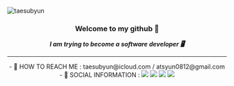 ![taesubyun](https://user-images.githubusercontent.com/72742121/133242167-8fbf7581-17d1-4052-9c0b-6ac9e69b5e99.png)


<div align="center">


### Welcome to my github 🙌 
***I am trying to become a software developer 🖥***
<hr />
- 📮  HOW TO REACH ME : taesubyun@icloud.com / atsyun0812@gmail.com <br />
- 📲  SOCIAL INFORMATION : <a href="www.facebook.com/taesubyun0812" target="_blank"><img src="https://img.shields.io/badge/facebook-1877F2?style=flat-square&logo=FACEBOOK&logoColor=white"/></a>
<a href="www.linkedin.com/in/taesub-yun-51baa9220" target="_blank"><img src="https://img.shields.io/badge/linkedin-1877F2?style=flat-square&logo=linkedin&logoColor=white"/></a>
<a href="https://github.com/taesubyun/taesubyun" target="_blank"><img src="https://img.shields.io/badge/github-171010?style=flat-square&logo=github&logoColor=white"/></a>
<a href="https://www.instagram.com/tsyun0812/" target="_blank"><img src="https://img.shields.io/badge/instagram-5851DB?style=flat- square&logo=instagram&logoColor=pink"/></a>

</div>

<!-- 


![HTML5](https://img.shields.io/badge/html5-%23E34F26.svg?style=for-the-badge&logo=html5&logoColor=white)
![CSS3](https://img.shields.io/badge/css3-%231572B6.svg?style=for-the-badge&logo=css3&logoColor=white)
![JavaScript](https://img.shields.io/badge/javascript-%23323330.svg?style=for-the-badge&logo=javascript&logoColor=%23F7DF1E)
![React Native](https://img.shields.io/badge/react_native-%2320232a.svg?style=for-the-badge&logo=react&logoColor=%2361DAFB)
![Gmail](https://img.shields.io/badge/Gmail-D14836?style=for-the-badge&logo=gmail&logoColor=white)
![Facebook](https://img.shields.io/badge/Facebook-%231877F2.svg?style=for-the-badge&logo=Facebook&logoColor=white)
![GitHub](https://img.shields.io/badge/github-%23121011.svg?style=for-the-badge&logo=github&logoColor=white)
![Notion](https://img.shields.io/badge/Notion-%23000000.svg?style=for-the-badge&logo=notion&logoColor=white)
![Coursera](https://img.shields.io/badge/Coursera-%230056D2.svg?style=for-the-badge&logo=Coursera&logoColor=white)

 -->

<!-- 뺼 지 말 지 일 단 보 류
[![Ashutosh's github activity graph](https://activity-graph.herokuapp.com/graph?username=TAESUBYUN&bg_color=2e2c2f&color=b2ff9e&line=ffffff&point=d1495b&theme=rogue)](https://github.com/ashutosh00710/github-readme-activity-graph)
 -->



